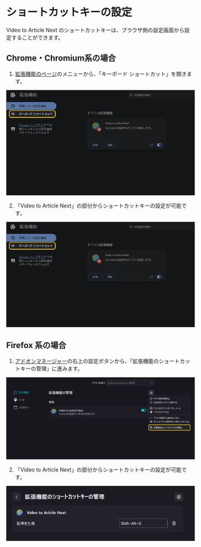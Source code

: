 # ショートカットキーの設定
Video to Article Next のショートカットキーは、ブラウザ側の設定画面から設定することができます。

## Chrome・Chromium系の場合
1. [拡張機能のページ](chrome://extensions/)のメニューから、「キーボード ショートカット」を開きます。

![](./assets/chrome-keyboard-shortcut-menu.png)

2. 「Video to Article Next」の部分からショートカットキーの設定が可能です。

![](./assets/chrome-keyboard-shortcut-menu.png)

## Firefox 系の場合
1. [アドオンマネージャー](about:addons)の右上の設定ボタンから、「拡張機能のショートカットキーの管理」に進みます。

![](./assets/firefox-shortcut-key-1.png)

2. 「Video to Article Next」の部分からショートカットキーの設定が可能です。

![](./assets/firefox-shortcut-key-2.png)